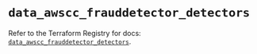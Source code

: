 # `data_awscc_frauddetector_detectors`

Refer to the Terraform Registry for docs: [`data_awscc_frauddetector_detectors`](https://registry.terraform.io/providers/hashicorp/awscc/0.70.0/docs/data-sources/frauddetector_detectors).
